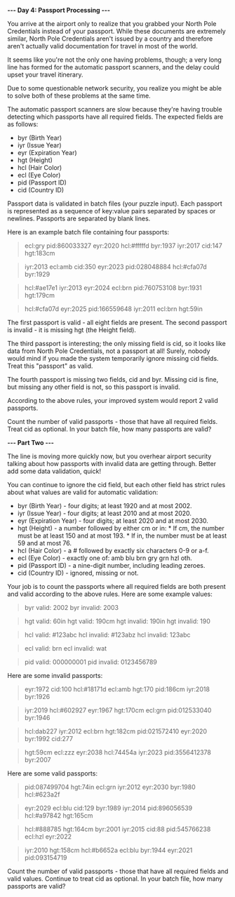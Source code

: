 **--- Day 4: Passport Processing ---**

You arrive at the airport only to realize that you grabbed your North Pole Credentials instead of your passport. While these documents are extremely similar, North Pole Credentials aren't issued by a country and therefore aren't actually valid documentation for travel in most of the world.

It seems like you're not the only one having problems, though; a very long line has formed for the automatic passport scanners, and the delay could upset your travel itinerary.

Due to some questionable network security, you realize you might be able to solve both of these problems at the same time.

The automatic passport scanners are slow because they're having trouble detecting which passports have all required fields. The expected fields are as follows:

-    byr (Birth Year)
-    iyr (Issue Year)
-    eyr (Expiration Year)
-    hgt (Height)
-    hcl (Hair Color)
-    ecl (Eye Color)
-    pid (Passport ID)
-    cid (Country ID)

Passport data is validated in batch files (your puzzle input). Each passport is represented as a sequence of key:value pairs separated by spaces or newlines. Passports are separated by blank lines.

Here is an example batch file containing four passports:

>ecl:gry pid:860033327 eyr:2020 hcl:#fffffd
byr:1937 iyr:2017 cid:147 hgt:183cm

>iyr:2013 ecl:amb cid:350 eyr:2023 pid:028048884
hcl:#cfa07d byr:1929

>hcl:#ae17e1 iyr:2013
eyr:2024
ecl:brn pid:760753108 byr:1931
hgt:179cm

>hcl:#cfa07d eyr:2025 pid:166559648
iyr:2011 ecl:brn hgt:59in

The first passport is valid - all eight fields are present. The second passport is invalid - it is missing hgt (the Height field).

The third passport is interesting; the only missing field is cid, so it looks like data from North Pole Credentials, not a passport at all! Surely, nobody would mind if you made the system temporarily ignore missing cid fields. Treat this "passport" as valid.

The fourth passport is missing two fields, cid and byr. Missing cid is fine, but missing any other field is not, so this passport is invalid.

According to the above rules, your improved system would report 2 valid passports.

Count the number of valid passports - those that have all required fields. Treat cid as optional. In your batch file, how many passports are valid?

**--- Part Two ---**

The line is moving more quickly now, but you overhear airport security talking about how passports with invalid data are getting through. Better add some data validation, quick!

You can continue to ignore the cid field, but each other field has strict rules about what values are valid for automatic validation:

*    byr (Birth Year) - four digits; at least 1920 and at most 2002.
*    iyr (Issue Year) - four digits; at least 2010 and at most 2020.
*    eyr (Expiration Year) - four digits; at least 2020 and at most 2030.
*    hgt (Height) - a number followed by either cm or in:
    *    If cm, the number must be at least 150 and at most 193.
    *    If in, the number must be at least 59 and at most 76.
*    hcl (Hair Color) - a # followed by exactly six characters 0-9 or a-f.
*    ecl (Eye Color) - exactly one of: amb blu brn gry grn hzl oth.
*    pid (Passport ID) - a nine-digit number, including leading zeroes.
*    cid (Country ID) - ignored, missing or not.

Your job is to count the passports where all required fields are both present and valid according to the above rules. Here are some example values:

>byr valid:   2002
byr invalid: 2003

>hgt valid:   60in
hgt valid:   190cm
hgt invalid: 190in
hgt invalid: 190

>hcl valid:   #123abc
hcl invalid: #123abz
hcl invalid: 123abc

>ecl valid:   brn
ecl invalid: wat

>pid valid:   000000001
pid invalid: 0123456789

Here are some invalid passports:

>eyr:1972 cid:100
hcl:#18171d ecl:amb hgt:170 pid:186cm iyr:2018 byr:1926

>iyr:2019
hcl:#602927 eyr:1967 hgt:170cm
ecl:grn pid:012533040 byr:1946

>hcl:dab227 iyr:2012
ecl:brn hgt:182cm pid:021572410 eyr:2020 byr:1992 cid:277

>hgt:59cm ecl:zzz
eyr:2038 hcl:74454a iyr:2023
pid:3556412378 byr:2007

Here are some valid passports:

>pid:087499704 hgt:74in ecl:grn iyr:2012 eyr:2030 byr:1980
hcl:#623a2f

>eyr:2029 ecl:blu cid:129 byr:1989
iyr:2014 pid:896056539 hcl:#a97842 hgt:165cm

>hcl:#888785
hgt:164cm byr:2001 iyr:2015 cid:88
pid:545766238 ecl:hzl
eyr:2022

>iyr:2010 hgt:158cm hcl:#b6652a ecl:blu byr:1944 eyr:2021 pid:093154719

Count the number of valid passports - those that have all required fields and valid values. Continue to treat cid as optional. In your batch file, how many passports are valid?